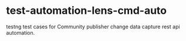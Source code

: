# test-automation-lens-cmd-auto
testng test cases for Community publisher change data capture rest api automation.
